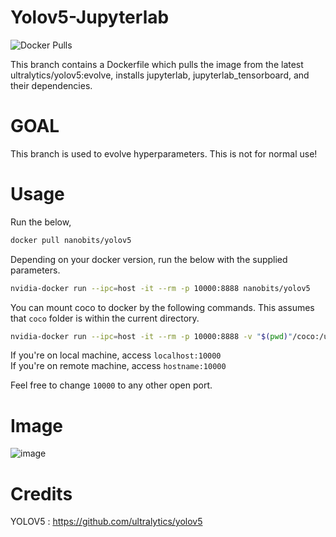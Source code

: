 # Yolov5-Jupyterlab

<img alt="Docker Pulls" src="https://img.shields.io/docker/pulls/nanobits/yolov5">

This branch contains a Dockerfile which pulls the image from the latest ultralytics/yolov5:evolve, installs jupyterlab, jupyterlab_tensorboard, and their dependencies.

# GOAL 

This branch is used to evolve hyperparameters. This is not for normal use!

# Usage

Run the below,

```bash
docker pull nanobits/yolov5
```

Depending on your docker version, run the below with the supplied parameters.
```bash
nvidia-docker run --ipc=host -it --rm -p 10000:8888 nanobits/yolov5
```

You can mount coco to docker by the following commands. This assumes that `coco` folder is within the current directory.
```bash
nvidia-docker run --ipc=host -it --rm -p 10000:8888 -v "$(pwd)"/coco:/usr/src/coco nanobits/yolov5
```

If you're on local machine, access `localhost:10000`  
If you're on remote machine, access `hostname:10000`

Feel free to change `10000` to any other open port. 

# Image 

![image](https://user-images.githubusercontent.com/9899957/92307103-26ae4000-efbe-11ea-8ac0-6e55d3aabfbb.png)

# Credits

YOLOV5 : https://github.com/ultralytics/yolov5
